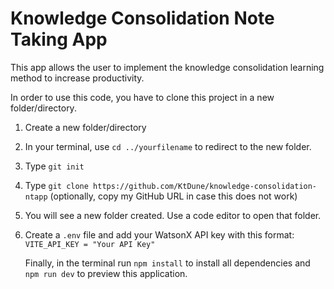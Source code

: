# Knowledge Consolidation Note Taking App

This app allows the user to implement the knowledge consolidation learning method to increase productivity.

In order to use this code, you have to clone this project in a new folder/directory.

1. Create a new folder/directory
2. In your terminal, use `cd ../yourfilename` to redirect to the new folder.
3. Type `git init`
4. Type `git clone https://github.com/KtDune/knowledge-consolidation-ntapp` (optionally, copy my GitHub URL in case this does not work)
5. You will see a new folder created. Use a code editor to open that folder.
6. Create a `.env` file and add your WatsonX API key with this format:
   ```VITE_API_KEY = "Your API Key"```

   Finally, in the terminal run `npm install` to install all dependencies and `npm run dev` to preview this application.
